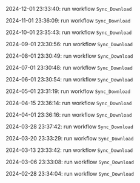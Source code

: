 2024-12-01 23:33:40: run workflow `Sync_Download` 

2024-11-01 23:36:09: run workflow `Sync_Download` 

2024-10-01 23:35:43: run workflow `Sync_Download` 

2024-09-01 23:30:56: run workflow `Sync_Download` 

2024-08-01 23:30:49: run workflow `Sync_Download` 

2024-07-01 23:30:48: run workflow `Sync_Download` 

2024-06-01 23:30:54: run workflow `Sync_Download` 

2024-05-01 23:31:19: run workflow `Sync_Download` 

2024-04-15 23:36:14: run workflow `Sync_Download` 

2024-04-01 23:36:16: run workflow `Sync_Download` 

2024-03-28 23:37:42: run workflow `Sync_Download` 

2024-03-20 23:33:29: run workflow `Sync_Download` 

2024-03-13 23:33:42: run workflow `Sync_Download` 

2024-03-06 23:33:08: run workflow `Sync_Download` 

2024-02-28 23:34:04: run workflow `Sync_Download` 


